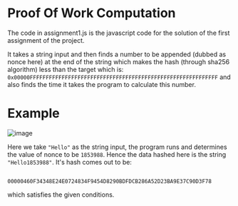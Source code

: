 # Proof Of Work Computation
The code in assignment1.js is the javascript code for the solution of the first assignment of the project.

It takes a string input and then finds a number to be appended (dubbed as nonce here) at the end of the string which makes the hash (through sha256 algorithm)
less than the target which is: ``0x00000FFFFFFFFFFFFFFFFFFFFFFFFFFFFFFFFFFFFFFFFFFFFFFFFFFFFFFFFFFF`` and also finds the time it takes the program to calculate this number.

# Example

![image](https://user-images.githubusercontent.com/56204252/119348513-984c2c80-bcba-11eb-8835-fd2b05a521f0.png)

Here we take ``"Hello"`` as the string input, the program runs and determines the value of nonce to be ``1853988``. 
Hence the data hashed here is the string ``"Hello1853988"``. It's hash comes out to be:
  
                                      00000460F34348E24E0724834F9454D8290BDFDCB286A52D23BA9E37C90D3F78

which satisfies the given conditions.
